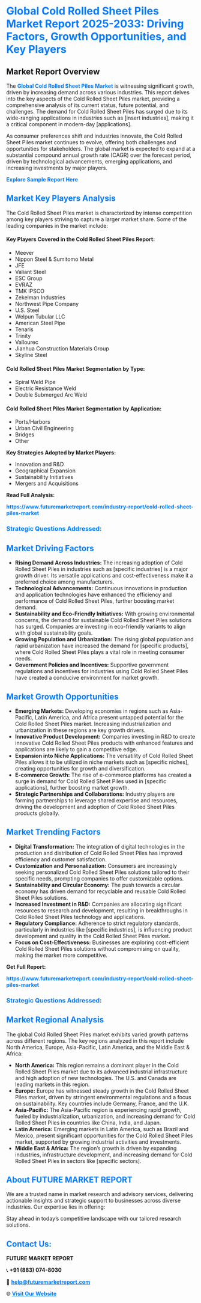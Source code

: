 <h1 style="color: #007BFF;">Global Cold Rolled Sheet Piles Market Report 2025-2033: Driving Factors, Growth Opportunities, and Key Players</h1>

<section id="overview">
<h2>Market Report Overview</h2>
<p>The <a href="https://www.futuremarketreport.com/industry-report/cold-rolled-sheet-piles-market" style="color: #007BFF; text-decoration: none;"><strong>Global Cold Rolled Sheet Piles Market</strong></a> is witnessing significant growth, driven by increasing demand across various industries. This report delves into the key aspects of the Cold Rolled Sheet Piles market, providing a comprehensive analysis of its current status, future potential, and challenges. The demand for Cold Rolled Sheet Piles has surged due to its wide-ranging applications in industries such as [insert industries], making it a critical component in modern-day [applications].</p>
<p>As consumer preferences shift and industries innovate, the Cold Rolled Sheet Piles market continues to evolve, offering both challenges and opportunities for stakeholders. The global market is expected to expand at a substantial compound annual growth rate (CAGR) over the forecast period, driven by technological advancements, emerging applications, and increasing investments by major players.</p>
</section>

<section id="overview">
<p><a href="https://www.futuremarketreport.com/request-sample/reportId=46270" style="color: #007BFF; text-decoration: none;"><strong>Explore Sample Report Here</strong></a></p>
</section>

<section id="key-players">
<h2 style="color: #007BFF;">Market Key Players Analysis</h2>
<p>The Cold Rolled Sheet Piles market is characterized by intense competition among key players striving to capture a larger market share. Some of the leading companies in the market include:</p>
<h4>Key Players Covered in the Cold Rolled Sheet Piles Report:</h4>
<ul><li>Meever</li><li>Nippon Steel &amp; Sumitomo Metal</li><li>JFE</li><li>Valiant Steel</li><li>ESC Group</li><li>EVRAZ</li><li>TMK IPSCO</li><li>Zekelman Industries</li><li>Northwest Pipe Company</li><li>U.S. Steel</li><li>Welpun Tubular LLC</li><li>American Steel Pipe</li><li>Tenaris</li><li>Trinity</li><li>Vallourec</li><li>Jianhua Construction Materials Group</li><li>Skyline Steel</li></ul>
<h4>Cold Rolled Sheet Piles Market Segmentation by Type:</h4>
<ul><li>Spiral Weld Pipe</li><li>Electric Resistance Weld</li><li>Double Submerged Arc Weld</li></ul>

<h4>Cold Rolled Sheet Piles Market Segmentation by Application:</h4>
<ul><li>Ports/Harbors</li><li>Urban Civil Engineering</li><li>Bridges</li><li>Other</li></ul>
<p><strong>Key Strategies Adopted by Market Players:</strong></p>
<ul>
<li>Innovation and R&D</li>
<li>Geographical Expansion</li>
<li>Sustainability Initiatives</li>
<li>Mergers and Acquisitions</li>
</ul>
</section>

<section>
<p><strong>Read Full Analysis: </strong></p><a href="https://www.futuremarketreport.com/industry-report/cold-rolled-sheet-piles-market" style="color: #007BFF; text-decoration: none;"><strong>https://www.futuremarketreport.com/industry-report/cold-rolled-sheet-piles-market</strong></a>
<h3 style="color: #007BFF;">Strategic Questions Addressed:</h3>
</section>

<section id="driving-factors">
<h2 style="color: #007BFF;">Market Driving Factors</h2>
<ul>
<li><strong>Rising Demand Across Industries:</strong> The increasing adoption of Cold Rolled Sheet Piles in industries such as [specific industries] is a major growth driver. Its versatile applications and cost-effectiveness make it a preferred choice among manufacturers.</li>
<li><strong>Technological Advancements:</strong> Continuous innovations in production and application technologies have enhanced the efficiency and performance of Cold Rolled Sheet Piles, further boosting market demand.</li>
<li><strong>Sustainability and Eco-Friendly Initiatives:</strong> With growing environmental concerns, the demand for sustainable Cold Rolled Sheet Piles solutions has surged. Companies are investing in eco-friendly variants to align with global sustainability goals.</li>
<li><strong>Growing Population and Urbanization:</strong> The rising global population and rapid urbanization have increased the demand for [specific products], where Cold Rolled Sheet Piles plays a vital role in meeting consumer needs.</li>
<li><strong>Government Policies and Incentives:</strong> Supportive government regulations and incentives for industries using Cold Rolled Sheet Piles have created a conducive environment for market growth.</li>
</ul>
</section>

<section id="growth-opportunities">
<h2 style="color: #007BFF;">Market Growth Opportunities</h2>
<ul>
<li><strong>Emerging Markets:</strong> Developing economies in regions such as Asia-Pacific, Latin America, and Africa present untapped potential for the Cold Rolled Sheet Piles market. Increasing industrialization and urbanization in these regions are key growth drivers.</li>
<li><strong>Innovative Product Development:</strong> Companies investing in R&D to create innovative Cold Rolled Sheet Piles products with enhanced features and applications are likely to gain a competitive edge.</li>
<li><strong>Expansion into Niche Applications:</strong> The versatility of Cold Rolled Sheet Piles allows it to be utilized in niche markets such as [specific niches], creating opportunities for growth and diversification.</li>
<li><strong>E-commerce Growth:</strong> The rise of e-commerce platforms has created a surge in demand for Cold Rolled Sheet Piles used in [specific applications], further boosting market growth.</li>
<li><strong>Strategic Partnerships and Collaborations:</strong> Industry players are forming partnerships to leverage shared expertise and resources, driving the development and adoption of Cold Rolled Sheet Piles products globally.</li>
</ul>
</section>

<section id="trending-factors">
<h2 style="color: #007BFF;">Market Trending Factors</h2>
<ul>
<li><strong>Digital Transformation:</strong> The integration of digital technologies in the production and distribution of Cold Rolled Sheet Piles has improved efficiency and customer satisfaction.</li>
<li><strong>Customization and Personalization:</strong> Consumers are increasingly seeking personalized Cold Rolled Sheet Piles solutions tailored to their specific needs, prompting companies to offer customizable options.</li>
<li><strong>Sustainability and Circular Economy:</strong> The push towards a circular economy has driven demand for recyclable and reusable Cold Rolled Sheet Piles solutions.</li>
<li><strong>Increased Investment in R&D:</strong> Companies are allocating significant resources to research and development, resulting in breakthroughs in Cold Rolled Sheet Piles technology and applications.</li>
<li><strong>Regulatory Compliance:</strong> Adherence to strict regulatory standards, particularly in industries like [specific industries], is influencing product development and quality in the Cold Rolled Sheet Piles market.</li>
<li><strong>Focus on Cost-Effectiveness:</strong> Businesses are exploring cost-efficient Cold Rolled Sheet Piles solutions without compromising on quality, making the market more competitive.</li>
</ul>
</section>

<section>
<p><strong>Get Full Report: </strong></p><a href="https://www.futuremarketreport.com/industry-report/cold-rolled-sheet-piles-market" style="color: #007BFF; text-decoration: none;"><strong>https://www.futuremarketreport.com/industry-report/cold-rolled-sheet-piles-market</strong></a>
<h3 style="color: #007BFF;">Strategic Questions Addressed:</h3>
</section>


<section id="regional-analysis">
<h2 style="color: #007BFF;">Market Regional Analysis</h2>
<p>The global Cold Rolled Sheet Piles market exhibits varied growth patterns across different regions. The key regions analyzed in this report include North America, Europe, Asia-Pacific, Latin America, and the Middle East & Africa:</p>
<ul>
<li><strong>North America:</strong> This region remains a dominant player in the Cold Rolled Sheet Piles market due to its advanced industrial infrastructure and high adoption of new technologies. The U.S. and Canada are leading markets in this region.</li>
<li><strong>Europe:</strong> Europe has witnessed steady growth in the Cold Rolled Sheet Piles market, driven by stringent environmental regulations and a focus on sustainability. Key countries include Germany, France, and the U.K.</li>
<li><strong>Asia-Pacific:</strong> The Asia-Pacific region is experiencing rapid growth, fueled by industrialization, urbanization, and increasing demand for Cold Rolled Sheet Piles in countries like China, India, and Japan.</li>
<li><strong>Latin America:</strong> Emerging markets in Latin America, such as Brazil and Mexico, present significant opportunities for the Cold Rolled Sheet Piles market, supported by growing industrial activities and investments.</li>
<li><strong>Middle East & Africa:</strong> The region’s growth is driven by expanding industries, infrastructure development, and increasing demand for Cold Rolled Sheet Piles in sectors like [specific sectors].</li>
</ul>
</section>

<footer>
<h2 style="color: #007BFF;">About FUTURE MARKET REPORT</h2>
<p>We are a trusted name in market research and advisory services, delivering actionable insights and strategic support to businesses across diverse industries. Our expertise lies in offering:</p>

<p>Stay ahead in today’s competitive landscape with our tailored research solutions.</p>

<h2 style="color: #007BFF;">Contact Us:</h2>
<p><strong>FUTURE MARKET REPORT</strong></p>
<p>📞 <strong>+91 (883) 074-8030</strong></p>
<p>📧 <strong><a href="mailto:help@futuremarketreport.com" style="color: #007BFF;">help@futuremarketreport.com</a></strong></p>
<p>🌐 <strong><a href="https://www.futuremarketreport.com/" style="color: #007BFF;">Visit Our Website</a></strong></p>
</footer>